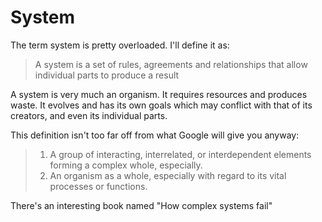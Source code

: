 # System
The term system is pretty overloaded. I'll define it as:

> A system is a set of rules, agreements and relationships that allow individual parts to produce a result

A system is very much an organism. It requires resources and produces waste. It evolves and has its own goals which may conflict with that of its creators, and even its individual parts.

This definition isn't too far off from what Google will give you anyway:

> 1.  A group of interacting, interrelated, or interdependent elements forming a complex whole, especially.
> 2.  An organism as a whole, especially with regard to its vital processes or functions.

There's an interesting book named "How complex systems fail"